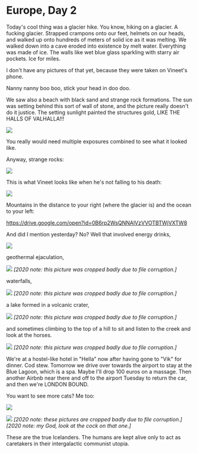 Europe, Day 2
=============
Today's cool thing was a glacier hike. You know, hiking on a glacier. A
fucking glacier. Strapped crampons onto our feet, helmets on our heads, and
walked up onto hundreds of meters of solid ice as it was melting. We walked
down into a cave eroded into existence by melt water. Everything was made of
ice. The walls like wet blue glass sparkling with starry air pockets. Ice
for miles. 

I don't have any pictures of that yet, because they were taken on Vineet's
phone.

Nanny nanny boo boo, stick your head in doo doo.

We saw also a beach with black sand and strange rock formations. The sun was
setting behind this sort of wall of stone, and the picture really doesn't do
it justice. The setting sunlight painted the structures gold, LIKE THE HALLS
OF VALHALLA!!!

![](europe2-1_small.jpg) 

You really would need multiple exposures combined to see what it looked
like.

Anyway, strange rocks:

![](europe2-2_small.jpg) 

This is what Vineet looks like when he's not falling to his death:

![](europe2-3_small.jpg)

Mountains in the distance to your right (where the glacier is) and the ocean
to your left:

https://drive.google.com/open?id=0B6rp2WsQNNAlVzVVOTBTWjVXTW8

And did I mention yesterday? No? Well that involved energy drinks,

![](europe2-4_small.jpg) 

geothermal ejaculation,
 
![](europe2-5_small.jpg)
*\[2020 note: this picture was cropped badly due to file corruption.\]* 

waterfalls,

![](europe2-6_small.jpg)
*\[2020 note: this picture was cropped badly due to file corruption.\]* 

a lake formed in a volcanic crater,

![](europe2-7_small.jpg)
*\[2020 note: this picture was cropped badly due to file corruption.\]* 

and sometimes climbing to the top of a hill to sit and listen to the creek
and look at the horses.

![](europe2-8_small.jpg)
*\[2020 note: this picture was cropped badly due to file corruption.\]* 
 
We're at a hostel-like hotel in "Hella" now after having gone to "Vik" for
dinner. Cod stew. Tomorrow we drive over towards the airport to stay at the
Blue Lagoon, which is a spa. Maybe I'll drop 100 euros on a massage. Then
another Airbnb near there and off to the airport Tuesday to return the car,
and then we're LONDON BOUND.

You want to see more cats? Me too:

![](europe2-9_small.jpg)

![](europe2-10_small.jpg)
*\[2020 note: these pictures are cropped badly due to file corruption.\]* <br/>
*\[2020 note: my God, look at the cock on that one.\]* 

These are the true Icelanders. The humans are kept alive only to act as
caretakers in their intergalactic communist utopia.
